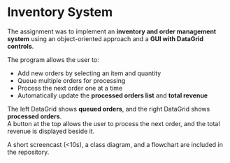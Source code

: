 # Inventory System
  
The assignment was to implement an **inventory and order management system** using an object-oriented approach and a **GUI with DataGrid controls**.

The program allows the user to:
- Add new orders by selecting an item and quantity  
- Queue multiple orders for processing  
- Process the next order one at a time  
- Automatically update the **processed orders list** and **total revenue**  

The left DataGrid shows **queued orders**, and the right DataGrid shows **processed orders**.  
A button at the top allows the user to process the next order, and the total revenue is displayed beside it.

A short screencast (<10s), a class diagram, and a flowchart are included in the repository.
